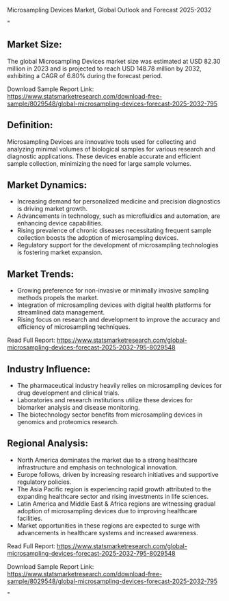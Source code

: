 Microsampling Devices Market, Global Outlook and Forecast 2025-2032

"<h2>Market Size:</h2>
<p>The global Microsampling Devices market size was estimated at USD 82.30 million in 2023 and is projected to reach USD 148.78 million by 2032, exhibiting a CAGR of 6.80% during the forecast period.</p>
<p>Download Sample Report Link: <a href='https://www.statsmarketresearch.com/download-free-sample/8029548/global-microsampling-devices-forecast-2025-2032-795'>https://www.statsmarketresearch.com/download-free-sample/8029548/global-microsampling-devices-forecast-2025-2032-795</a></p>

<h2>Definition:</h2>
<p>Microsampling Devices are innovative tools used for collecting and analyzing minimal volumes of biological samples for various research and diagnostic applications. These devices enable accurate and efficient sample collection, minimizing the need for large sample volumes.</p>

<h2>Market Dynamics:</h2>
<ul>
  <li>Increasing demand for personalized medicine and precision diagnostics is driving market growth.</li> 
  <li>Advancements in technology, such as microfluidics and automation, are enhancing device capabilities.</li>
  <li>Rising prevalence of chronic diseases necessitating frequent sample collection boosts the adoption of microsampling devices.</li>
  <li>Regulatory support for the development of microsampling technologies is fostering market expansion.</li>
</ul>

<h2>Market Trends:</h2>
<ul>
  <li>Growing preference for non-invasive or minimally invasive sampling methods propels the market.</li> 
  <li>Integration of microsampling devices with digital health platforms for streamlined data management.</li>
  <li>Rising focus on research and development to improve the accuracy and efficiency of microsampling techniques.</li> 
</ul>
<p>Read Full Report: <a href='https://www.statsmarketresearch.com/global-microsampling-devices-forecast-2025-2032-795-8029548'>https://www.statsmarketresearch.com/global-microsampling-devices-forecast-2025-2032-795-8029548</a></p>

<h2>Industry Influence:</h2>
<ul>
  <li>The pharmaceutical industry heavily relies on microsampling devices for drug development and clinical trials.</li> 
  <li>Laboratories and research institutions utilize these devices for biomarker analysis and disease monitoring.</li> 
  <li>The biotechnology sector benefits from microsampling devices in genomics and proteomics research.</li>
</ul>

<h2>Regional Analysis:</h2>
<ul>
  <li>North America dominates the market due to a strong healthcare infrastructure and emphasis on technological innovation.</li> 
  <li>Europe follows, driven by increasing research initiatives and supportive regulatory policies.</li>
  <li>The Asia Pacific region is experiencing rapid growth attributed to the expanding healthcare sector and rising investments in life sciences.</li>
  <li>Latin America and Middle East & Africa regions are witnessing gradual adoption of microsampling devices due to improving healthcare facilities.</li>
  <li>Market opportunities in these regions are expected to surge with advancements in healthcare systems and increased awareness.</li>
</ul>
<p>Read Full Report: <a href='https://www.statsmarketresearch.com/global-microsampling-devices-forecast-2025-2032-795-8029548'>https://www.statsmarketresearch.com/global-microsampling-devices-forecast-2025-2032-795-8029548</a></p>

<p>Download Sample Report Link: <a href='https://www.statsmarketresearch.com/download-free-sample/8029548/global-microsampling-devices-forecast-2025-2032-795'>https://www.statsmarketresearch.com/download-free-sample/8029548/global-microsampling-devices-forecast-2025-2032-795</a></p>"
